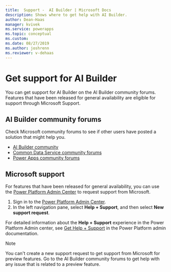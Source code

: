 ```yaml
---
title:  Support -  AI Builder | Microsoft Docs
description: Shows where to get help with AI Builder.
author: Dean-Haas
manager: kvivek
ms.service: powerapps
ms.topic: conceptual
ms.custom: 
ms.date: 08/27/2019
ms.author: joshrenn
ms.reviewer: v-dehaas
---
```


# Get support for AI Builder

You can get support for AI Builder on the AI Builder community forums. Features that have been released for general availability are eligible for support through Microsoft Support.

## AI Builder community forums

Check Microsoft community forums to see if other users have posted a solution that might help you.

- [AI Builder community](https://go.microsoft.com/fwlink/?linkid=2092048)
- [Common Data Service community forums](https://powerusers.microsoft.com/t5/Common-Data-Services/ct-p/PA_CommonDataServices)
- [Power Apps community forums](https://powerusers.microsoft.com/t5/Forums/ct-p/PA_Comm_Forums)

## Microsoft support

For features that have been released for general availability, you can use the [Power Platform Admin Center](https://admin.powerplatform.microsoft.com/) to request support from Microsoft.

1. Sign in to the [Power Platform Admin Center](https://admin.powerplatform.microsoft.com/).
2. In the left navigation pane, select **Help + Support**, and then select **New support request**.

For detailed information about the **Help + Support** experience in the Power Platform Admin center, see [Get Help + Support](/power-platform/admin/get-help-support) in the Power Platform admin documentation.

 > [!NOTE]
 > You can't create a new support request to get support from Microsoft for preview features. Go to the AI Builder community forums to get help with any issue that is related to a preview feature.
